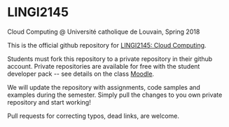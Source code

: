 # LINGI2145
Cloud Computing @ Université catholique de Louvain, Spring 2018

This is the official github repository for [LINGI2145: Cloud Computing](https://uclouvain.be/en-cours-2017-LINGI2145.html).

Students must fork this repository to a private repository in their github account. Private repositories are available for free with the student developer pack -- see details on the class [Moodle](https://moodleucl.uclouvain.be/course/view.php?id=11741).

We will update the repository with assignments, code samples and examples during the semester. Simply pull the changes to you own private repository and start working!

Pull requests for correcting typos, dead links, are welcome.
